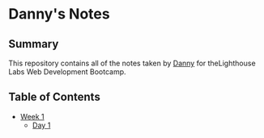 # Danny's Notes
## Summary 

This repository contains all of the notes taken by [Danny](https://github.com/tramdanny) for theLighthouse Labs Web Development Bootcamp.

## Table of Contents
* [Week 1](/Week_1)
  * [Day 1](/Week_1/Day_1)

  